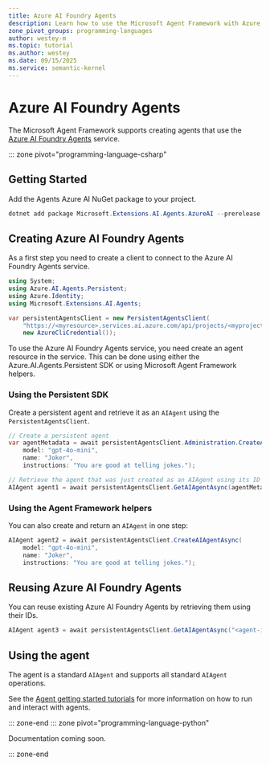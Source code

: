 ```yaml
---
title: Azure AI Foundry Agents
description: Learn how to use the Microsoft Agent Framework with Azure AI Foundry Agents service.
zone_pivot_groups: programming-languages
author: westey-m
ms.topic: tutorial
ms.author: westey
ms.date: 09/15/2025
ms.service: semantic-kernel
---
```


# Azure AI Foundry Agents

The Microsoft Agent Framework supports creating agents that use the [Azure AI Foundry Agents](/azure/ai-foundry/agents/overview) service.

::: zone pivot="programming-language-csharp"

## Getting Started

Add the Agents Azure AI NuGet package to your project.

```powershell
dotnet add package Microsoft.Extensions.AI.Agents.AzureAI --prerelease
```

## Creating Azure AI Foundry Agents

As a first step you need to create a client to connect to the Azure AI Foundry Agents service.

```csharp
using System;
using Azure.AI.Agents.Persistent;
using Azure.Identity;
using Microsoft.Extensions.AI.Agents;

var persistentAgentsClient = new PersistentAgentsClient(
    "https://<myresource>.services.ai.azure.com/api/projects/<myproject>",
    new AzureCliCredential());
```

To use the Azure AI Foundry Agents service, you need create an agent resource in the service.
This can be done using either the Azure.AI.Agents.Persistent SDK or using Microsoft Agent Framework helpers.

### Using the Persistent SDK

Create a persistent agent and retrieve it as an `AIAgent` using the `PersistentAgentsClient`.

```csharp
// Create a persistent agent
var agentMetadata = await persistentAgentsClient.Administration.CreateAgentAsync(
    model: "gpt-4o-mini",
    name: "Joker",
    instructions: "You are good at telling jokes.");

// Retrieve the agent that was just created as an AIAgent using its ID
AIAgent agent1 = await persistentAgentsClient.GetAIAgentAsync(agentMetadata.Value.Id);
```

### Using the Agent Framework helpers

You can also create and return an `AIAgent` in one step:

```csharp
AIAgent agent2 = await persistentAgentsClient.CreateAIAgentAsync(
    model: "gpt-4o-mini",
    name: "Joker",
    instructions: "You are good at telling jokes.");
```

## Reusing Azure AI Foundry Agents

You can reuse existing Azure AI Foundry Agents by retrieving them using their IDs.

```csharp
AIAgent agent3 = await persistentAgentsClient.GetAIAgentAsync("<agent-id>");
```

## Using the agent

The agent is a standard `AIAgent` and supports all standard `AIAgent` operations.

See the [Agent getting started tutorials](../../../tutorials/index.md#agent-getting-started-tutorials) for more information on how to run and interact with agents.

::: zone-end
::: zone pivot="programming-language-python"

Documentation coming soon.

::: zone-end

